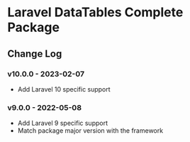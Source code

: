 # Laravel DataTables Complete Package

## Change Log

### v10.0.0 - 2023-02-07

- Add Laravel 10 specific support

### v9.0.0 - 2022-05-08

- Add Laravel 9 specific support
- Match package major version with the framework
